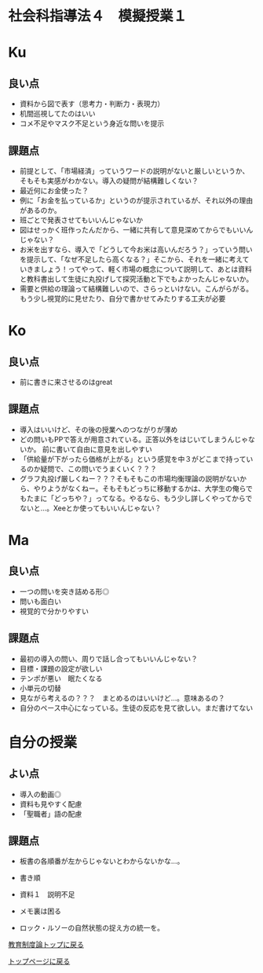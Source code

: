 # 社会科指導法４　模擬授業１

# Ku
## 良い点
* 資料から図で表す（思考力・判断力・表現力）
* 机間巡視してたのはいい
* コメ不足やマスク不足という身近な問いを提示

## 課題点
* 前提として、「市場経済」っていうワードの説明がないと厳しいというか、そもそも実感がわかない。導入の疑問が結構難しくない？
* 最近何にお金使った？
* 例に「お金を払っているか」というのが提示されているが、それ以外の理由があるのか。
* 班ごとで発表させてもいいんじゃないか
* 図はせっかく班作ったんだから、一緒に共有して意見深めてからでもいいんじゃない？
* お米を出すなら、導入で「どうして今お米は高いんだろう？」っていう問いを提示して、「なぜ不足したら高くなる？」そこから、それを一緒に考えていきましょう！ってやって、軽く市場の概念について説明して、あとは資料と教科書出して生徒に丸投げして探究活動と下でもよかったんじゃないか。
* 需要と供給の理論って結構難しいので、さらっといけない。こんがらがる。もう少し視覚的に見せたり、自分で書かせてみたりする工夫が必要

# Ko
## 良い点
* 前に書きに来させるのはgreat


## 課題点
* 導入はいいけど、その後の授業へのつながりが薄め
* どの問いもPPで答えが用意されている。正答以外をはじいてしまうんじゃないか。 前に書いて自由に意見を出しやすい
* 「供給量が下がったら価格が上がる」という感覚を中３がどこまで持っているのか疑問で、この問いでうまくいく？？？
* グラフ丸投げ厳しくねー？？？そもそもこの市場均衡理論の説明がないから、やりようがなくねー。そもそもどっちに移動するかは、大学生の俺らでもたまに「どっちや？」ってなる。やるなら、もう少し詳しくやってからでないと…。Xeeとか使ってもいいんじゃない？


# Ma
## 良い点
* 一つの問いを突き詰める形◎
* 問いも面白い
* 視覚的で分かりやすい

## 課題点
* 最初の導入の問い、周りで話し合ってもいいんじゃない？
* 目標・課題の設定が欲しい
* テンポが悪い　眠たくなる
* 小単元の切替
* 見ながら考えるの？？？　まとめるのはいいけど…。意味あるの？
* 自分のペース中心になっている。生徒の反応を見て欲しい。まだ書けてない

# 自分の授業
## よい点
* 導入の動画◎
* 資料も見やすく配慮
* 「聖職者」語の配慮

## 課題点
* 板書の各順番が左からじゃないとわからないかな…。
* 書き順
* 資料１　説明不足
* メモ裏は困る

* ロック・ルソーの自然状態の捉え方の統一を。


[教育制度論トップに戻る](/index.md)

[トップページに戻る](/ "トップページへ")



